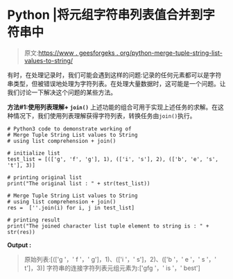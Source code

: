 # Python |将元组字符串列表值合并到字符串中

> 原文:[https://www . geesforgeks . org/python-merge-tuple-string-list-values-to-string/](https://www.geeksforgeeks.org/python-merge-tuple-string-list-values-to-string/)

有时，在处理记录时，我们可能会遇到这样的问题:记录的任何元素都可以是字符串类型，但被错误地处理为字符列表。在处理大量数据时，这可能是一个问题。让我们讨论一下解决这个问题的某些方法。

**方法#1:使用列表理解+ `join()`**
上述功能的组合可用于实现上述任务的求解。在这种情况下，我们使用列表理解获得字符列表，转换任务由`join()`执行。

```
# Python3 code to demonstrate working of
# Merge Tuple String List values to String
# using list comprehension + join()

# initialize list
test_list = [(['g', 'f', 'g'], 1), (['i', 's'], 2), (['b', 'e', 's', 't'], 3)]

# printing original list
print("The original list : " + str(test_list))

# Merge Tuple String List values to String
# using list comprehension + join()
res =  [''.join(i) for i, j in test_list]

# printing result
print("The joined character list tuple element to string is : " + str(res))
```

**Output :**

> 原始列表:[(['g '，' f '，' g']，1)、(['i '，' s']，2)、(['b '，' e '，' s '，' t']，3)]
> 字符串的连接字符列表元组元素为:['gfg '，' is '，' best']